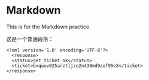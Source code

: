 Markdown
========

This is for the Markdown practice.


这是一个普通段落：



 
    <?xml version='1.0' encoding='UTF-8'?>
      <response>
      <status>get_ticket_ok</status>
      <ticket>bxquuv025arztljze2n438md9zef95e8</ticket>
    </response>

